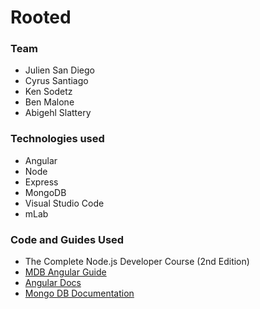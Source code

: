 # Rooted

### Team
* Julien San Diego 
* Cyrus Santiago 
* Ken Sodetz 
* Ben Malone
* Abigehl Slattery

### Technologies used
* Angular
* Node
* Express
* MongoDB
* Visual Studio Code
* mLab

### Code and Guides Used
* The Complete Node.js Developer Course (2nd Edition)
* [MDB Angular Guide](https://mdbootstrap.com/docs/angular/)
* [Angular Docs](https://angular.io/docs)
* [Mongo DB Documentation](https://docs.mongodb.com/manual/)